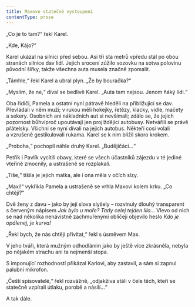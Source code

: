 ```yaml
---
title: Maxovo statečné vystoupení
contentType: prose
---
```


<section>

„Co je to tam?“ řekl Karel.

„Kde, Kájo?“

Karel ukázal na silnici před sebou. Asi tři sta metrů vpředu stál po obou stranách silnice dav lidí. Jejich srocení zúžilo vozovku na sotva polovinu původní šířky, takže všechna auta musela značně zpomalit.

„Támhle,“ řekl Karel a ubral plyn. „Že by bouračka?“

„Myslím, že ne,“ díval se bedlivě Karel. „Auta tam nejsou. Jenom ňáký lidi.“

Oba řidiči, Pamela a ostatní nyní pátravě hleděli na přibližující se dav. Převládali v něm muži; v rukou měli hokejky, řetězy, klacky, vidle, mačety a sekery. Osobních ani nákladních aut si nevšímali; zdálo se, že jejich pozornost bůhvíproč upoutávají jen projíždějící autobusy. Netvářili se právě přátelsky. Všichni se nyní dívali na jejich autobus. Někteří cosi volali a vzrušeně gestikulovali rukama. Karel se k nim blížil skoro krokem.

„Proboha,“ pochopil náhle druhý Karel. „Budějičáci…“

Petřík i Pavlík vycítili obavy, které se všech účastníků zájezdu v té jediné vteřině zmocnily, a ustrašeně se rozplakali.

„Tiše,“ tišila je jejich matka, ale i ona měla v očích slzy.

„Maxi!“ vykřikla Pamela a ustrašeně se vrhla Maxovi kolem krku. „Co chtějí?“

Dvě ženy z davu – jako by její slova slyšely – rozvinuly dlouhý transparent s červeným nápisem _Jak bylo u moře? Tady celej tejden lilo…_ Vlevo od nich se nad několika nenávistně zachmuřenými obličeji objevilo heslo _Kdo je opálenej, je kurva!_

„Řekl bych, že nás chtějí přivítat,“ řekl s úsměvem Max.

V jeho tváři, která mužným odhodláním jako by ještě více zkrásněla, nebyla po nějakém strachu ani ta nejmenší stopa.

S imponující rozhodností přikázal Karlovi, aby zastavil, a sám si zapnul palubní mikrofon.

„Čeští spisovatelé,“ řekl rozvážně, „odjakživa stáli v čele těch, kteří se statečně vzpírali útlaku, porobě a násilí…“

A tak dále.

</section>
